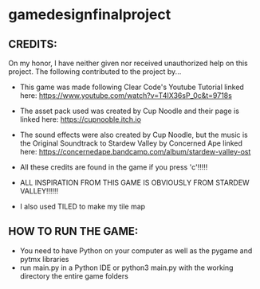 # gamedesignfinalproject

## CREDITS:
On my honor, I have neither given nor received unauthorized help on this project. The following contributed to the project by...
* This game was made following Clear Code's Youtube Tutorial linked here:
https://www.youtube.com/watch?v=T4IX36sP_0c&t=9718s

* The asset pack used was created by Cup Noodle and their page is linked here:
https://cupnooble.itch.io 

* The sound effects were also created by Cup Noodle, but the music is the Original Soundtrack to Stardew Valley by Concerned Ape linked here:
https://concernedape.bandcamp.com/album/stardew-valley-ost

* All these credits are found in the game if you press 'c'!!!!!

* ALL INSPIRATION FROM THIS GAME IS OBVIOUSLY FROM STARDEW VALLEY!!!!!!

* I also used TILED to make my tile map

## HOW TO RUN THE GAME:
* You need to have Python on your computer as well as the pygame and pytmx libraries
* run main.py in a Python IDE or python3 main.py with the working directory the entire game folders